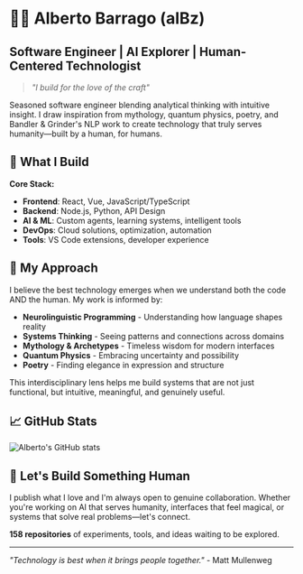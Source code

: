 # 🥷🏻 Alberto Barrago (alBz) 
## Software Engineer | AI Explorer | Human-Centered Technologist

> *"I build for the love of the craft"*

Seasoned software engineer blending analytical thinking with intuitive insight. I draw inspiration from mythology, quantum physics, poetry, and Bandler & Grinder's NLP work to create technology that truly serves humanity—built by a human, for humans.

## 🚀 What I Build

**Core Stack:**
- **Frontend**: React, Vue, JavaScript/TypeScript
- **Backend**: Node.js, Python, API Design
- **AI & ML**: Custom agents, learning systems, intelligent tools
- **DevOps**: Cloud solutions, optimization, automation
- **Tools**: VS Code extensions, developer experience

## 🧠 My Approach

I believe the best technology emerges when we understand both the code AND the human. My work is informed by:

- **Neurolinguistic Programming** - Understanding how language shapes reality
- **Systems Thinking** - Seeing patterns and connections across domains  
- **Mythology & Archetypes** - Timeless wisdom for modern interfaces
- **Quantum Physics** - Embracing uncertainty and possibility
- **Poetry** - Finding elegance in expression and structure

This interdisciplinary lens helps me build systems that are not just functional, but intuitive, meaningful, and genuinely useful.

## 📈 GitHub Stats

![Alberto's GitHub stats](https://github-readme-stats.vercel.app/api?username=AlbertoBarrago&show_icons=true&theme=radical)

## 🤝 Let's Build Something Human

I publish what I love and I'm always open to genuine collaboration. Whether you're working on AI that serves humanity, interfaces that feel magical, or systems that solve real problems—let's connect.

**158 repositories** of experiments, tools, and ideas waiting to be explored.

---

*"Technology is best when it brings people together."* - Matt Mullenweg
